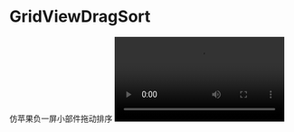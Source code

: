 # GridViewDragSort
仿苹果负一屏小部件拖动排序
![Screenshot_2022](https://github.com/333bkz/GridViewDragSort/blob/main/s.mp4)
